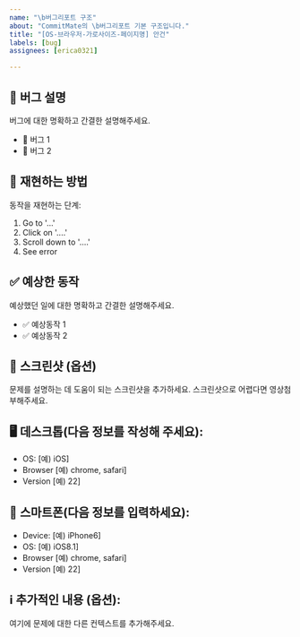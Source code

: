```yaml
---
name: "\b버그리포트 구조"
about: "CommitMate의 \b버그리포트 기본 구조입니다."
title: "[OS-브라우저-가로사이즈-페이지명] 안건"
labels: [bug]
assignees: [erica0321]

---
```


## 🐛 버그 설명
버그에 대한 명확하고 간결한 설명해주세요.
- 🐛 버그 1
- 🐛 버그 2

## 🔄 재현하는 방법
동작을 재현하는 단계:
1. Go to '...'
2. Click on '....'
3. Scroll down to '....'
4. See error

## ✅ 예상한 동작
예상했던 일에 대한 명확하고 간결한 설명해주세요.
- ✅ 예상동작 1
- ✅ 예상동작 2

## 📸 스크린샷 (옵션)
문제를 설명하는 데 도움이 되는 스크린샷을 추가하세요. 스크린샷으로 어렵다면 영상첨부해주세요.

## 🖥️ 데스크톱(다음 정보를 작성해 주세요):
 - OS: [예) iOS]
 - Browser [예) chrome, safari]
 - Version [예) 22]

## 📱 스마트폰(다음 정보를 입력하세요):
 - Device: [예) iPhone6]
 - OS: [예) iOS8.1]
 - Browser [예) chrome, safari]
 - Version [예) 22]

## ℹ️ 추가적인 내용 (옵션):
여기에 문제에 대한 다른 컨텍스트를 추가해주세요.
